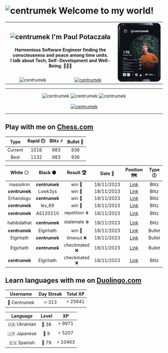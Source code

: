 <h1>
  <img
    src="https://emojis.slackmojis.com/emojis/images/1531849430/4246/blob-sunglasses.gif"
    width="30"
    alt="centrumek"
  />
  Welcome to my world!
</h1>

<table>
  <tbody>
    <tr>
      <td align="center" width="70%" colspan="2">
        <h2>
          <img
            src="https://raw.githubusercontent.com/MartinHeinz/MartinHeinz/master/wave.gif"
            width="30px"
            alt="centrumek"
          />
          I'm Paul Potaczała
        </h2>
        <h4>
          Harmonious Software Engineer finding the consciousness and peace among time units.
          <br/>
          I talk about Tech, Self-Development and Well-Being. 🌿🧘🚀
        </h4>
      </td>
      <td width="30%" rowspan="2">
        <a href="https://app.daily.dev/centrumek">
          <img
            src="./devcard.svg"
            alt="centrumek"
          />
        </a>
      </td>
    </tr>
    <tr align="center">
      <td>
        <img
          src="https://komarev.com/ghpvc/?username=centrumek&label=visitors&color=0e75b6&style=flat"
          alt="centrumek"
        >
      </td>
      <td>
        <a href="https://stackoverflow.com/users/14496012/centrumek">
          <img
            src="https://stackoverflow.com/users/flair/14496012.png?theme=dark"
            alt="centrumek"
          >
        </a>
      </td>
    </tr>
  </tbody>
</table>

---
<div align="center">
  <img 
    src="https://github-readme-stats.vercel.app/api?username=centrumek&show_icons=true&count_private=true&theme=dark&hide_border=true&hide=issues,contribs&bg_color=00000000"
    alt="centrumek"
  />
  <img
    src="https://github-readme-stats.vercel.app/api/top-langs/?username=centrumek&layout=compact&hide_border=true&theme=dark&bg_color=00000000&langs_count=6&exclude_repo=air-statistic-app"
    alt="centrumek"
  />
  <img 
    src="https://github-readme-streak-stats.herokuapp.com?user=centrumek&theme=dark&hide_border=true&background=FFFFFF00"
    alt="centrumek"
  />
  <br/>
  <br/>
  <a href="https://www.buymeacoffee.com/centrumek">
    <img
      src="https://cdn.buymeacoffee.com/buttons/v2/default-orange.png"
      height="50"
      width="210"
      alt="centrumek"
    />
  </a>
</div>

---

## Play with me on [Chess.com](https://www.chess.com/member/centrumek)

<div align="center">
<!--START_SECTION:chessStats-->
<!-- Automatically generated with https://github.com/Balastrong/chess-stats-action -->

| Type | Rapid ⏲️ | Blitz ⚡ | Bullet 🔫 |
|:---:|:---:|:---:|:---:|
| Current | 1016 | 983 | 936 |
| Best | 1132 | 983 | 936 |

| White ⚪ | Black ⚫ | Result 🏆 | Date 📅 | Position 🗺️ | Type 🕕 |
|:---:|:---:|:---:|:---:|:---:|:---:|
| masisArm | **centrumek** | win 🥇 | 18/11/2023 | <a href="http://www.ee.unb.ca/cgi-bin/tervo/fen.pl?select=8/8/8/8/8/1krK4/8/8 w - -">Link</a> | Blitz |
| **centrumek** | Lowk3ys | win 🥇 | 18/11/2023 | <a href="http://www.ee.unb.ca/cgi-bin/tervo/fen.pl?select=8/8/8/3Q4/8/2k1p3/8/4K3 b - -">Link</a> | Blitz |
| Erhandogu | **centrumek** | win 🥇 | 18/11/2023 | <a href="http://www.ee.unb.ca/cgi-bin/tervo/fen.pl?select=R7/N5pk/7p/r7/8/6KP/6P1/7r w - -">Link</a> | Blitz |
| **centrumek** | lev_69 | win 🥇 | 18/11/2023 | <a href="http://www.ee.unb.ca/cgi-bin/tervo/fen.pl?select=5R2/p2b4/2p5/1pkp4/8/P1KB4/2P4r/4R3 w - -">Link</a> | Blitz |
| **centrumek** | AS120210 | repetition ⏸️ | 18/11/2023 | <a href="http://www.ee.unb.ca/cgi-bin/tervo/fen.pl?select=1Q3rk1/p5pB/2p5/3p4/3P4/2q5/P4P1P/3K3R b - -">Link</a> | Blitz |
| habibdalhat | **centrumek** | stalemate ⏸️ | 18/11/2023 | <a href="http://www.ee.unb.ca/cgi-bin/tervo/fen.pl?select=7k/7P/6K1/5N2/6P1/8/8/8 b - -">Link</a> | Blitz |
| **centrumek** | Elgirhath | win 🥇 | 18/11/2023 | <a href="http://www.ee.unb.ca/cgi-bin/tervo/fen.pl?select=1r6/5k1p/4p1p1/3p4/4P3/2P2PPK/1p5P/8 b - -">Link</a> | Bullet |
| Elgirhath | **centrumek** | timeout ❌ | 18/11/2023 | <a href="http://www.ee.unb.ca/cgi-bin/tervo/fen.pl?select=8/8/8/p7/k4B2/P4R1P/6PK/6r1 b - -">Link</a> | Bullet |
| Elgirhath | **centrumek** | checkmated ❌ | 18/11/2023 | <a href="http://www.ee.unb.ca/cgi-bin/tervo/fen.pl?select=8/pR6/R3p3/6p1/3bP3/k4P2/6PP/2K5 b - -">Link</a> | Bullet |
| **centrumek** | Elgirhath | checkmated ❌ | 18/11/2023 | <a href="http://www.ee.unb.ca/cgi-bin/tervo/fen.pl?select=r5k1/3p1ppp/b1p1p3/8/8/R4N2/1r3PPP/1qKQR3 w - -">Link</a> | Blitz |

<!--END_SECTION:chessStats-->
</div>

## Learn languages with me on [Duolingo.com](https://www.duolingo.com/profile/Centrumek)

<div align="center">
<!--START_SECTION:duolingoStats-->
<!-- Automatically generated with https://github.com/centrumek/duolingo-readme-stats-->

| Username | Day Streak | Total XP |
|:---:|:---:|:---:|
| 👤 Centrumek | 🔥 313 | ⚡ 25641 |

| Language | Level | XP |
|:---:|:---:|:---:|
| 🇺🇦 Ukrainian | 👑 38 | ⚡ 9971 |
| 🇯🇵 Japanese | 👑 9 | ⚡ 5207 |
| 🇪🇸 Spanish | 👑 79 | ⚡ 10463 |

<!--END_SECTION:duolingoStats-->
</div>
<!--
**centrumek/centrumek** is a ✨ _special_ ✨ repository because its `README.md` (this file) appears on your GitHub profile.

Here are some ideas to get you started:

- 🔭 I’m currently working on ...
- 🌱 I’m currently learning ...
- 👯 I’m looking to collaborate on ...
- 🤔 I’m looking for help with ...
- 💬 Ask me about ...
- 📫 How to reach me: ...
- 😄 Pronouns: ...
- ⚡ Fun fact: ...
-->
